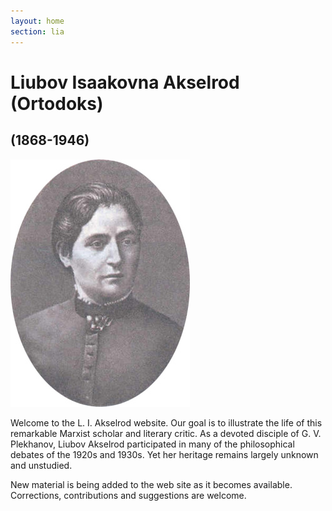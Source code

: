 ```yaml
---
layout: home
section: lia
---
```

# Liubov Isaakovna Akselrod (Ortodoks)
## (1868-1946)

![](Images/akselrod.jpg) 

Welcome to the L. I. Akselrod website. Our goal is to illustrate the life of 
this remarkable Marxist scholar and literary critic. As a devoted disciple of 
G. V. Plekhanov, Liubov Akselrod participated in many of the philosophical 
debates of the 1920s and 1930s. Yet her heritage remains largely unknown and 
unstudied.

New material is being added to the web site as it becomes available. 
Corrections, contributions and suggestions are welcome.






